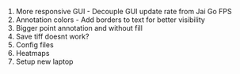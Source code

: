 1. More responsive GUI - Decouple GUI update rate from Jai Go FPS
2. Annotation colors - Add borders to text for better visibility
3. Bigger point annotation and without fill
4. Save tiff doesnt work? 
5. Config files
6. Heatmaps
7. Setup new laptop

